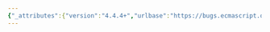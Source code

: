 ```yaml
---
{"_attributes":{"version":"4.4.4+","urlbase":"https://bugs.ecmascript.org/","maintainer":"dherman@mozilla.com"},"bug":{"bug_id":1863,"creation_ts":"2013-08-30 03:33:00 -0700","short_desc":"Insufficient/Incorrect duplicate computed property key checks","delta_ts":"2013-10-29 09:46:17 -0700","product":"Draft for 6th Edition","component":"technical issue","version":"Rev 17: August 23, 2013 Draft","rep_platform":"All","op_sys":"All","bug_status":"RESOLVED","resolution":"FIXED","priority":"Normal","bug_severity":"normal","everconfirmed":true,"reporter":{"uid":"andrebargull","name":"André Bargull"},"assigned_to":{"uid":"allen","name":"Allen Wirfs-Brock"},"long_desc":[{"commentid":5272,"comment_count":0,"who":{"uid":"andrebargull","name":"André Bargull"},"bug_when":"2013-08-30 03:33:21 -0700","thetext":"Two issues:\n\n(1) Order of computed and literal property keys should be irrelevant when reporting errors. That means the duplicate property key check needs to be performed for all kinds of property keys. (Obviously implementations are free to omit the check for all-literal-property-keys objects.)\n\njs> \"use strict\"; ({a: 0, [\"a\"]: 0})\nuncaught exception: TypeError: duplicate property-id: a\njs> \"use strict\"; ({[\"a\"]: 0, a: 0})\n{a:0}\n\n\n(2) The duplicate key check needs to use [[GetOwnProperty]] instead of [[HasOwnProperty]] for the accessor property case.\n\njs> ({get [\"x\"](){}, set [\"x\"](v){}})\nuncaught exception: TypeError: duplicate property-id: x"},{"commentid":5980,"comment_count":1,"who":{"uid":"allen","name":"Allen Wirfs-Brock"},"bug_when":"2013-10-26 12:17:27 -0700","thetext":"see https://mail.mozilla.org/pipermail/es-discuss/2013-October/034401.html \n\nI pretty convinced that these dynamic checks are unnecessary and probably a bad idea.  Unless there is overwhelming push to keep them, I'm going to remove them from the spec."},{"commentid":6006,"comment_count":2,"who":{"uid":"allen","name":"Allen Wirfs-Brock"},"bug_when":"2013-10-28 11:43:43 -0700","thetext":"dynamic checks removed in rev20"},{"commentid":6129,"comment_count":3,"who":{"uid":"allen","name":"Allen Wirfs-Brock"},"bug_when":"2013-10-29 09:46:17 -0700","thetext":"fixed in rev20 draft, Oct. 28, 2013"}]}}
---
```

